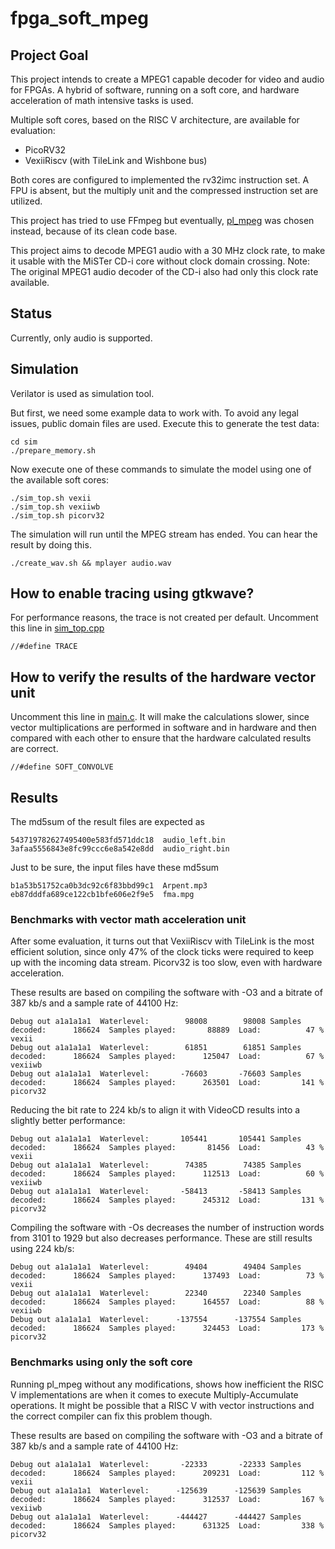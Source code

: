 # fpga_soft_mpeg

## Project Goal

This project intends to create a MPEG1 capable decoder for video and audio for FPGAs.
A hybrid of software, running on a soft core, and hardware acceleration of math intensive tasks is used.

Multiple soft cores, based on the RISC V architecture, are available for evaluation:
* PicoRV32
* VexiiRiscv (with TileLink and Wishbone bus)

Both cores are configured to implemented the rv32imc instruction set.
A FPU is absent, but the multiply unit and the compressed instruction set are utilized.

This project has tried to use FFmpeg but eventually, [pl_mpeg](https://github.com/phoboslab/pl_mpeg)
was chosen instead, because of its clean code base.

This project aims to decode MPEG1 audio with a 30 MHz clock rate, to make it
usable with the MiSTer CD-i core without clock domain crossing.
Note: The original MPEG1 audio decoder of the CD-i also had only this clock rate available.

## Status

Currently, only audio is supported.

## Simulation

Verilator is used as simulation tool.

But first, we need some example data to work with. To avoid any legal issues, public domain files are used.
Execute this to generate the test data:

    cd sim
    ./prepare_memory.sh

Now execute one of these commands to simulate the model using one of the available soft cores:

    ./sim_top.sh vexii
    ./sim_top.sh vexiiwb
    ./sim_top.sh picorv32

The simulation will run until the MPEG stream has ended. You can hear the result by doing this.

    ./create_wav.sh && mplayer audio.wav

## How to enable tracing using gtkwave?

For performance reasons, the trace is not created per default.
Uncomment this line in [sim_top.cpp](sim/sim_top.cpp)

    //#define TRACE

## How to verify the results of the hardware vector unit

Uncomment this line in [main.c](sw/main.c). It will make the calculations slower,
since vector multiplications are performed in software and in hardware and then compared with each other
to ensure that the hardware calculated results are correct.

    //#define SOFT_CONVOLVE

## Results

The md5sum of the result files are expected as

    543719782627495400e583fd571ddc18  audio_left.bin
    3afaa5556843e8fc99ccc6e8a542e8dd  audio_right.bin

Just to be sure, the input files have these md5sum

    b1a53b51752ca0b3dc92c6f83bbd99c1  Arpent.mp3
    eb87dddfa689ce122cb1bfe606e2f9e5  fma.mpg

### Benchmarks with vector math acceleration unit

After some evaluation, it turns out that VexiiRiscv with TileLink is the most efficient solution, since only 47% of the clock ticks were
required to keep up with the incoming data stream.
Picorv32 is too slow, even with hardware acceleration.

These results are based on compiling the software with -O3 and a bitrate of 387 kb/s and a sample rate of 44100 Hz:

    Debug out a1a1a1a1  Waterlevel:        98008        98008 Samples decoded:      186624  Samples played:       88889  Load:          47 %   vexii
    Debug out a1a1a1a1  Waterlevel:        61851        61851 Samples decoded:      186624  Samples played:      125047  Load:          67 %   vexiiwb
    Debug out a1a1a1a1  Waterlevel:       -76603       -76603 Samples decoded:      186624  Samples played:      263501  Load:         141 %   picorv32

Reducing the bit rate to 224 kb/s to align it with VideoCD results into a slightly better performance:

    Debug out a1a1a1a1  Waterlevel:       105441       105441 Samples decoded:      186624  Samples played:       81456  Load:          43 %   vexii
    Debug out a1a1a1a1  Waterlevel:        74385        74385 Samples decoded:      186624  Samples played:      112513  Load:          60 %   vexiiwb
    Debug out a1a1a1a1  Waterlevel:       -58413       -58413 Samples decoded:      186624  Samples played:      245312  Load:         131 %   picorv32

Compiling the software with -Os decreases the number of instruction words from 3101 to 1929 but also decreases performance.
These are still results using 224 kb/s:

    Debug out a1a1a1a1  Waterlevel:        49404        49404 Samples decoded:      186624  Samples played:      137493  Load:          73 %   vexii
    Debug out a1a1a1a1  Waterlevel:        22340        22340 Samples decoded:      186624  Samples played:      164557  Load:          88 %   vexiiwb
    Debug out a1a1a1a1  Waterlevel:      -137554      -137554 Samples decoded:      186624  Samples played:      324453  Load:         173 %   picorv32

### Benchmarks using only the soft core

Running pl_mpeg without any modifications, shows how inefficient the RISC V implementations are when it comes to execute Multiply-Accumulate operations.
It might be possible that a RISC V with vector instructions and the correct compiler can fix this problem though.

These results are based on compiling the software with -O3 and a bitrate of 387 kb/s and a sample rate of 44100 Hz:

    Debug out a1a1a1a1  Waterlevel:       -22333       -22333 Samples decoded:      186624  Samples played:      209231  Load:         112 %   vexii
    Debug out a1a1a1a1  Waterlevel:      -125639      -125639 Samples decoded:      186624  Samples played:      312537  Load:         167 %   vexiiwb
    Debug out a1a1a1a1  Waterlevel:      -444427      -444427 Samples decoded:      186624  Samples played:      631325  Load:         338 %   picorv32


